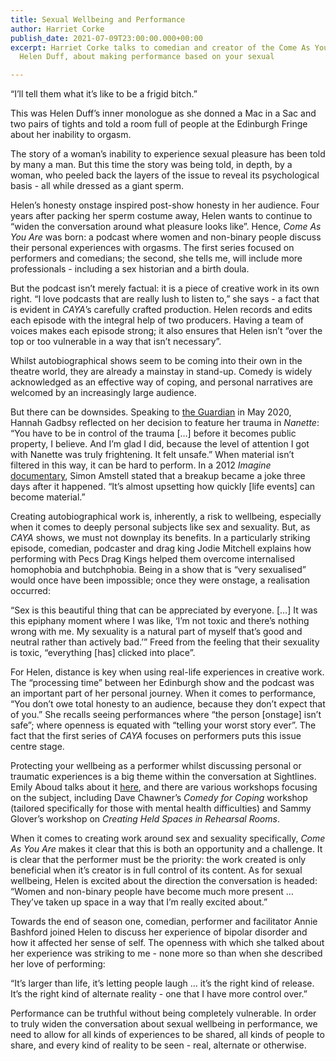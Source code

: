 ```yaml
---
title: Sexual Wellbeing and Performance
author: Harriet Corke
publish_date: 2021-07-09T23:00:00.000+00:00
excerpt: Harriet Corke talks to comedian and creator of the Come As You Are Podcast,
  Helen Duff, about making performance based on your sexual

---
```

“I’ll tell them what it’s like to be a frigid bitch.”

This was Helen Duff’s inner monologue as she donned a Mac in a Sac and two pairs of tights and told a room full of people at the Edinburgh Fringe about her inability to orgasm.

The story of a woman’s inability to experience sexual pleasure has been told by many a man. But this time the story was being told, in depth, by a woman, who peeled back the layers of the issue to reveal its psychological basis - all while dressed as a giant sperm.

Helen’s honesty onstage inspired post-show honesty in her audience. Four years after packing her sperm costume away, Helen wants to continue to “widen the conversation around what pleasure looks like”. Hence, _Come As You Are_ was born: a podcast where women and non-binary people discuss their personal experiences with orgasms. The first series focused on performers and comedians; the second, she tells me, will include more professionals - including a sex historian and a birth doula.

  
But the podcast isn’t merely factual: it is a piece of creative work in its own right. “I love podcasts that are really lush to listen to,” she says - a fact that is evident in _CAYA_’s carefully crafted production. Helen records and edits each episode with the integral help of two producers. Having a team of voices makes each episode strong; it also ensures that Helen isn’t “over the top or too vulnerable in a way that isn’t necessary”.

Whilst autobiographical shows seem to be coming into their own in the theatre world, they are already a mainstay in stand-up. Comedy is widely acknowledged as an effective way of coping, and personal narratives are welcomed by an increasingly large audience.

  
But there can be downsides. Speaking to [the Guardian](https://www.theguardian.com/stage/2020/may/31/hannah-gadsby-you-dont-do-a-show-like-nanette-without-a-tough-shell) in May 2020, Hannah Gadbsy reflected on her decision to feature her trauma in _Nanette_: “You have to be in control of the trauma \[…\] before it becomes public property, I believe. And I’m glad I did, because the level of attention I got with Nanette was truly frightening. It felt unsafe.” When material isn’t filtered in this way, it can be hard to perform. In a 2012 _Imagine_ [documentary](https://youtu.be/ddDbyWb6VAs), Simon Amstell stated that a breakup became a joke three days after it happened. “It’s almost upsetting how quickly \[life events\] can become material.”

Creating autobiographical work is, inherently, a risk to wellbeing, especially when it comes to deeply personal subjects like sex and sexuality. But, as _CAYA_ shows, we must not downplay its benefits. In a particularly striking episode, comedian, podcaster and drag king Jodie Mitchell explains how performing with Pecs Drag Kings helped them overcome internalised homophobia and butchphobia. Being in a show that is “very sexualised” would once have been impossible; once they were onstage, a realisation occurred:

  
“Sex is this beautiful thing that can be appreciated by everyone. \[…\] It was this epiphany moment where I was like, ‘I’m not toxic and there’s nothing wrong with me. My sexuality is a natural part of myself that’s good and neutral rather than actively bad.’” Freed from the feeling that their sexuality is toxic, “everything \[has\] clicked into place”.

For Helen, distance is key when using real-life experiences in creative work. The “processing time” between her Edinburgh show and the podcast was an important part of her personal journey. When it comes to performance, “You don’t owe total honesty to an audience, because they don’t expect that of you.” She recalls seeing performances where “the person \[onstage\] isn’t safe”; where openness is equated with “telling your worst story ever”. The fact that the first series of _CAYA_ focuses on performers puts this issue centre stage.

Protecting your wellbeing as a performer whilst discussing personal or traumatic experiences is a big theme within the conversation at Sightlines. Emily Aboud talks about it [here](https://sightlinesfestival.co.uk/articles/talking-tragedy-without-traumatising/), and there are various workshops focusing on the subject, including Dave Chawner’s _Comedy for Coping_ workshop (tailored specifically for those with mental health difficulties) and Sammy Glover’s workshop on _Creating Held Spaces in Rehearsal Rooms_.

When it comes to creating work around sex and sexuality specifically, _Come As You Are_ makes it clear that this is both an opportunity and a challenge. It is clear that the performer must be the priority: the work created is only beneficial when it’s creator is in full control of its content. As for sexual wellbeing, Helen is excited about the direction the conversation is headed: “Women and non-binary people have become much more present … They’ve taken up space in a way that I’m really excited about.”

Towards the end of season one, comedian, performer and facilitator Annie Bashford joined Helen to discuss her experience of bipolar disorder and how it affected her sense of self. The openness with which she talked about her experience was striking to me - none more so than when she described her love of performing:

“It’s larger than life, it’s letting people laugh … it’s the right kind of release. It’s the right kind of alternate reality - one that I have more control over.”

Performance can be truthful without being completely vulnerable. In order to truly widen the conversation about sexual wellbeing in performance, we need to allow for all kinds of experiences to be shared, all kinds of people to share, and every kind of reality to be seen - real, alternate or otherwise.